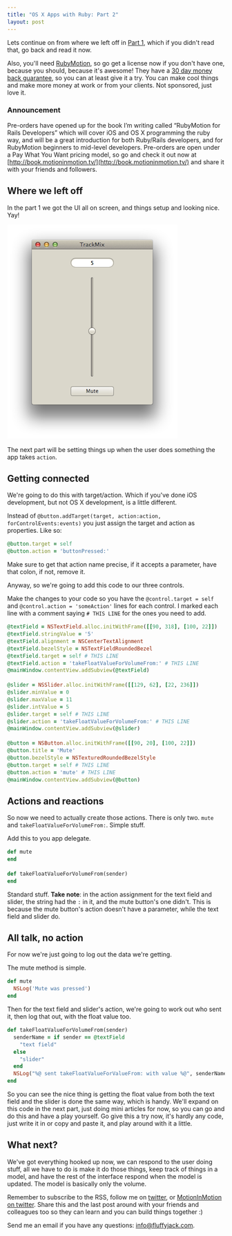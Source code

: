 ```yaml
---
title: "OS X Apps with Ruby: Part 2"
layout: post
---
```


Lets continue on from where we left off in [Part 1](http://blog.motioninmotion.tv/building-os-x-apps-with-rubymotion), which if you didn't read that, go back and read it now.

Also, you'll need [RubyMotion](http://www.rubymotion.com/), so go get a license now if you don't have one, because you should, because it's awesome! They have a [30 day money back guarantee](http://sites.fastspring.com/hipbyte/product/rubymotion), so you can at least give it a try. You can make cool things and make more money at work or from your clients. Not sponsored, just love it.

### Announcement

Pre-orders have opened up for the book I’m writing called “RubyMotion for Rails Developers” which will cover iOS and OS X programming the ruby way, and will be a great introduction for both Ruby/Rails developers, and for RubyMotion beginners to mid-level developers. Pre-orders are open under a Pay What You Want pricing model, so go and check it out now at [http://book.motioninmotion.tv/](http://book.motioninmotion.tv/) and share it with your friends and followers.

## Where we left off

In the part 1 we got the UI all on screen, and things setup and looking nice. Yay!

![Screen Shot 2014-01-29 at 5,10,04 pm](/assets/151J3b131T3H1G2i3O291j2p0g2I0r2k.png)

The next part will be setting things up when the user does something the app takes `action`.

## Getting connected

We're going to do this with target/action. Which if you've done iOS development, but not OS X development, is a little different.

Instead of `@button.addTarget(target, action:action, forControlEvents:events)` you just assign the target and action as properties. Like so:

```ruby
@button.target = self
@button.action = 'buttonPressed:'
```

Make sure to get that action name precise, if it accepts a parameter, have that colon, if not, remove it.

Anyway, so we're going to add this code to our three controls.

Make the changes to your code so you have the `@control.target = self` and `@control.action = 'someAction'` lines for each control. I marked each line with a comment saying `# THIS LINE` for the ones you need to add.

```ruby
@textField = NSTextField.alloc.initWithFrame([[90, 318], [100, 22]])
@textField.stringValue = '5'
@textField.alignment = NSCenterTextAlignment
@textField.bezelStyle = NSTextFieldRoundedBezel
@textField.target = self # THIS LINE
@textField.action = 'takeFloatValueForVolumeFrom:' # THIS LINE
@mainWindow.contentView.addSubview(@textField)

@slider = NSSlider.alloc.initWithFrame([[129, 62], [22, 236]])
@slider.minValue = 0
@slider.maxValue = 11
@slider.intValue = 5
@slider.target = self # THIS LINE
@slider.action = 'takeFloatValueForVolumeFrom:' # THIS LINE
@mainWindow.contentView.addSubview(@slider)

@button = NSButton.alloc.initWithFrame([[90, 20], [100, 22]])
@button.title = 'Mute'
@button.bezelStyle = NSTexturedRoundedBezelStyle
@button.target = self # THIS LINE
@button.action = 'mute' # THIS LINE
@mainWindow.contentView.addSubview(@button)
```

## Actions and reactions

So now we need to actually create those actions. There is only two. `mute` and `takeFloatValueForVolumeFrom:`. Simple stuff.

Add this to you app delegate.

```ruby
def mute
end

def takeFloatValueForVolumeFrom(sender)
end
```

Standard stuff. **Take note**: in the action assignment for the text field and slider, the string had the `:` in it, and the mute button's one didn't. This is because the mute button's action doesn't have a parameter, while the text field and slider do.

## All talk, no action

For now we're just going to log out the data we're getting.

The mute method is simple.

```ruby
def mute
  NSLog('Mute was pressed')
end
```

Then for the text field and slider's action, we're going to work out who sent it, then log that out, with the float value too.

```ruby
def takeFloatValueForVolumeFrom(sender)
  senderName = if sender == @textField
    "text field"
  else
    "slider"
  end
  NSLog("%@ sent takeFloatValueForValueFrom: with value %@", senderName, sender.floatValue)
end
```

So you can see the nice thing is getting the float value from both the text field and the slider is done the same way, which is handy. We'll expand on this code in the next part, just doing mini articles for now, so you can go and do this and have a play yourself. Go give this a try now, it's hardly any code, just write it in or copy and paste it, and play around with it a little.

## What next?

We've got everything hooked up now, we can respond to the user doing stuff, all we have to do is make it do those things, keep track of things in a model, and have the rest of the interface respond when the model is updated. The model is basically only the volume.

Remember to subscribe to the RSS, follow me on [twitter](https://twitter.com/FluffyJack), or [MotionInMotion on twitter](https://twitter.com/RubyMotionTV). Share this and the last post around with your friends and colleagues too so they can learn and you can build things together :)

Send me an email if you have any questions: [info@fluffyjack.com](mailto:info@fluffyjack.com).